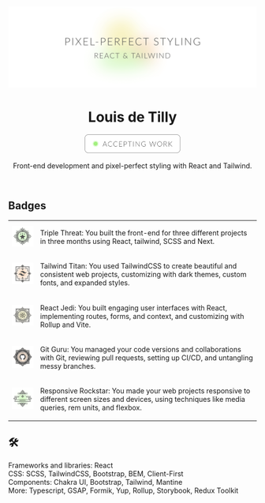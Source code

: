 <div align="center">
  <img alt="pixel-perfct styling, react and tailwind" src="https://github.com/louisdtb/louisdtb/blob/main/public/github-cover.png">
  <h1>Louis de Tilly</h1>

  <a target="_blank" href="https://www.linkedin.com/in/louisdetilly/">
  <img alt="pixel-perfct styling, react and tailwind" src="https://github.com/louisdtb/louisdtb/blob/main/public/github-button.png" width="194px">
  </a>
    
  <p>Front-end development and pixel-perfect styling with React and Tailwind.</p> </br>
</div>

<h2>Badges</h2>
<table>
  <tr>
    <td><img width="124px" alt="achievement badge with three stars" src="https://github.com/louisdtb/louisdtb/blob/main/public/achievement_triple-threat.png"></td>  
    <td><p>Triple Threat: You built the front-end for three different projects in three months using React, tailwind, SCSS and Next.</p></td>  
  </tr>
  <tr>
    <td><img width="124px" alt="tailwind logo achievement badge" src="https://github.com/louisdtb/louisdtb/blob/main/public/achievement_tailwind-titan.png"></td>  
    <td><p>Tailwind Titan: You used TailwindCSS to create beautiful and consistent web projects, customizing with dark themes, custom fonts, and expanded styles. </p></td> 
  </tr>
  <tr>
    <td><img width="124px" alt="react logo achievement badge" src="https://github.com/louisdtb/louisdtb/blob/main/public/achievement_react-jedi.png"></td>
    <td><p>React Jedi: You built engaging user interfaces with React, implementing routes, forms, and context, and customizing with Rollup and Vite.</p></td>
  </tr>
  <tr>
    <td><img width="124px" alt="github logo achievement badge" src="https://github.com/louisdtb/louisdtb/blob/main/public/achievement_git-guru.png"></td>
    <td><p>Git Guru: You managed your code versions and collaborations with Git, reviewing pull requests, setting up CI/CD, and untangling messy branches.</p></td>
  </tr>
  <tr>
    <td><img width="124px" alt="responsive achievement badge" src="https://github.com/louisdtb/louisdtb/blob/main/public/achievement_responsive-rockstar.png"></td>
    <td><p>Responsive Rockstar: You made your web projects responsive to different screen sizes and devices, using techniques like media queries, rem units, and flexbox.</p></td>
  </tr>
</table>

<h2>🛠</h2>
<div>Frameworks and libraries: React</div>
<div>CSS: SCSS, TailwindCSS, Bootstrap, BEM, Client-First</div>
<div>Components: Chakra UI, Bootstrap, Tailwind, Mantine</div>
<div>More: Typescript, GSAP, Formik, Yup, Rollup, Storybook, Redux Toolkit</div>
